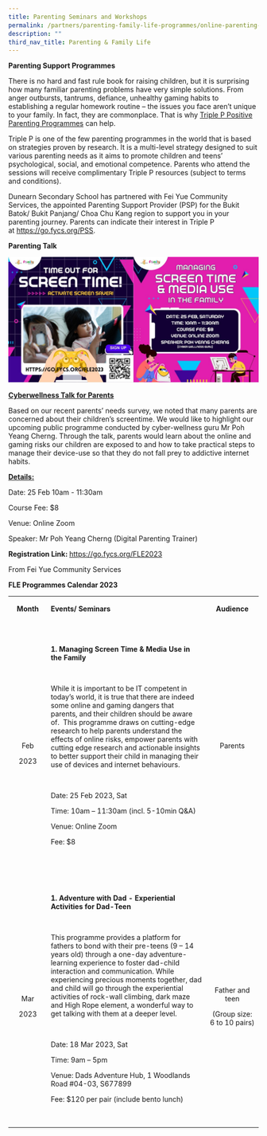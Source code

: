 ```yaml
---
title: Parenting Seminars and Workshops
permalink: /partners/parenting-family-life-programmes/online-parenting-seminars/
description: ""
third_nav_title: Parenting & Family Life
---
```

<p><strong>Parenting Support Programmes</strong>
<p>There is no hard and fast rule book for raising children, but it is surprising how many familiar parenting problems have very simple solutions. From anger outbursts, tantrums, defiance, unhealthy gaming habits to establishing a regular homework routine &ndash; the issues you face aren&rsquo;t unique to your family. In fact, they are commonplace. That is why&nbsp;<a href="https://www.triplep-parenting.net/global/triple-p/">Triple P Positive Parenting Programmes</a>&nbsp;can help.</p>
<p>Triple P&nbsp;is one of the few parenting programmes in the world that is based on strategies proven by research. It is a multi-level strategy designed to suit various parenting needs as it aims to promote children and teens&rsquo; psychological, social, and emotional competence. Parents who attend the sessions will receive complimentary&nbsp;Triple P&nbsp;resources (subject to terms and conditions).</p>
<p>Dunearn Secondary School has partnered with Fei Yue Community Services, the appointed Parenting Support Provider (PSP) for the Bukit Batok/ Bukit Panjang/ Choa Chu Kang region to support you in your parenting journey.&nbsp;Parents can indicate their interest in Triple P at&nbsp;<a href="https://go.fycs.org/PSS">https://go.fycs.org/PSS</a>.</p>

<p><strong>Parenting Talk</strong></p>
<img src="/images/25%20Feb_Managing%20Screen%20Time%20&%20Media%20Use%20in%20the%20Family%20Flyer.jpeg">
<p><strong><u>Cyberwellness Talk for Parents</u></strong></p>
<p>Based on our recent parents&rsquo; needs survey, we noted that many parents are concerned about their children&rsquo;s screentime. We would like to highlight our upcoming public programme conducted by&nbsp;cyber-wellness guru Mr Poh Yeang Cherng. Through the talk, parents would learn about the online and gaming risks our children are exposed to and how to take practical steps to manage their device-use so that they do not fall prey to addictive internet habits.</p>
<p><strong><u>Details:</u></strong></p>
<p>Date: 25 Feb 10am - 11:30am</p>
<p>Course Fee: $8</p>
<p>Venue: Online Zoom</p>
<p>Speaker: Mr Poh Yeang Cherng (Digital Parenting Trainer)</p>
<p><strong>Registration Link:&nbsp;</strong><a href="https://go.fycs.org/FLE2023">https://go.fycs.org/FLE2023</a></p>
<p>From Fei Yue Community Services</p>
<p><strong>FLE Programmes Calendar 2023</strong></p>
<table width="0">
<tbody>
<tr>
<td width="80">
<p style="text-align: center;"><strong>Month</strong></p>
</td>
<td width="459">
<p><strong>Events/ Seminars </strong></p>
</td>
<td width="113">
<p style="text-align: center;"><strong>Audience</strong></p>
</td>
</tr>
<tr>
<td width="80">
<p>&nbsp;</p>
<p style="text-align: center;">Feb</p>
<p style="text-align: center;">2023</p>
</td>
<td width="459">
<p>&nbsp;</p>
<p><strong>1. </strong><strong>Managing Screen Time &amp; Media Use in the Family</strong></p>
<p><strong>&nbsp;</strong></p>
<p>While it is important to be IT competent in today&rsquo;s world, it is true that there are indeed some online and gaming dangers that parents, and their children should be aware of.&nbsp; This programme draws on cutting-edge research to help parents understand the effects of online risks, empower parents with cutting edge research and actionable insights to better support their child in managing their use of devices and internet behaviours.&nbsp;&nbsp;&nbsp;</p>
<p>&nbsp;</p>
<p>Date: 25 Feb 2023, Sat</p>
<p>Time: 10am &ndash; 11:30am (incl. 5-10min Q&amp;A)</p>
<p>Venue: Online Zoom</p>
<p>Fee: $8</p>
<p>&nbsp;</p>
</td>
<td width="113">
<p>&nbsp;</p>
<p style="text-align: center;">Parents</p>
<p>&nbsp;</p>
</td>
</tr>
<tr>
<td width="80">
<p>&nbsp;</p>
<p style="text-align: center;">Mar</p>
<p style="text-align: center;">2023</p>
</td>
<td width="459">
<p><strong>&nbsp;</strong></p>
<p><strong>1. </strong><strong>Adventure with Dad - Experiential Activities for Dad-Teen&nbsp; </strong></p>
<p><strong>&nbsp;</strong></p>
<p>This programme provides a platform for fathers to bond with their pre-teens (9 &ndash; 14 years old) through a one-day adventure-learning experience to foster dad-child interaction and communication. While experiencing precious moments together, dad and child will go through the experiential activities of rock-wall climbing, dark maze and High Rope element, a wonderful way to get talking with them at a deeper level.&nbsp;</p>
<p>&nbsp;</p>
<p>Date: 18 Mar 2023, Sat</p>
<p>Time: 9am &ndash; 5pm</p>
<p>Venue: Dads Adventure Hub, 1 Woodlands Road #04-03, S677899</p>
<p>Fee: $120 per pair (include bento lunch)</p>
<p>&nbsp;</p>
</td>
<td width="113">
<p>&nbsp;</p>
<p style="text-align: center;">Father and teen</p>
<p style="text-align: center;">(Group size: 6 to 10 pairs)</p>
</td>
</tr>
</tbody>
</table>
<p>&nbsp;</p>